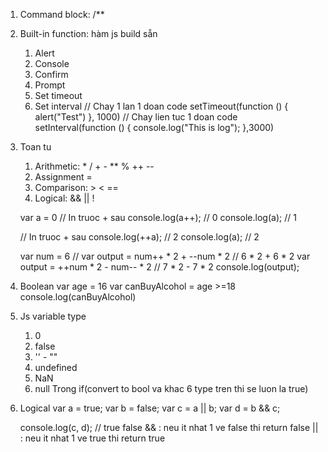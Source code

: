 1. Command block: /**
2. Built-in function: hàm js build sẵn
    1. Alert
    2. Console
    3. Confirm
    4. Prompt
    5. Set timeout
    6. Set interval
    // Chay 1 lan 1 doan code
    setTimeout(function () {
        alert("Test")
    }, 1000)
    // Chay lien tuc 1 doan code
    setInterval(function () {
        console.log("This is log");
    },3000)

3. Toan tu
    1. Arithmetic: * / + - ** % ++ --
    2. Assignment =
    3. Comparison: > < ==
    4. Logical: && || !

    var a = 0
    // In truoc + sau
    console.log(a++); // 0
    console.log(a); // 1

    // In truoc + sau
    console.log(++a); // 2
    console.log(a); // 2

    var num = 6
    // var output = num++ * 2 + --num * 2 // 6 * 2 + 6 * 2
    var output = ++num * 2 - num-- * 2 // 7 * 2 - 7 * 2
    console.log(output);

4. Boolean
    var age = 16
    var canBuyAlcohol = age >=18
    console.log(canBuyAlcohol)

5. Js variable type
    1. 0
    2. false
    3. '' - ""
    4. undefined
    5. NaN
    6. null
    Trong if(convert to bool va khac 6 type tren thi se luon la true)
6. Logical
    var a = true;
    var b = false;
    var c = a || b;
    var d = b && c;

    console.log(c, d); // true false
    && : neu it nhat 1 ve false thi return false
    || : neu it nhat 1 ve true thi return true